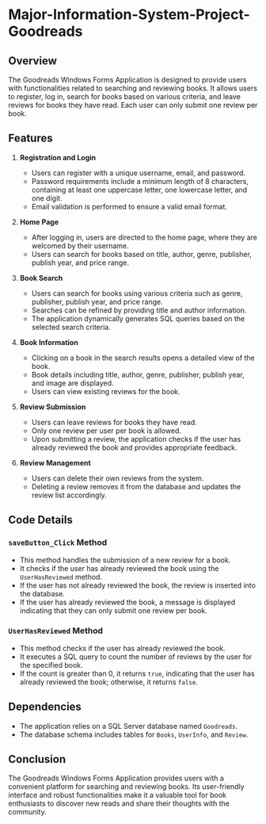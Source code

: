 # Major-Information-System-Project-Goodreads

## Overview
The Goodreads Windows Forms Application is designed to provide users with functionalities related to searching and reviewing books. It allows users to register, log in, search for books based on various criteria, and leave reviews for books they have read. Each user can only submit one review per book.

## Features
1. **Registration and Login**
   - Users can register with a unique username, email, and password.
   - Password requirements include a minimum length of 8 characters, containing at least one uppercase letter, one lowercase letter, and one digit.
   - Email validation is performed to ensure a valid email format.

2. **Home Page**
   - After logging in, users are directed to the home page, where they are welcomed by their username.
   - Users can search for books based on title, author, genre, publisher, publish year, and price range.

3. **Book Search**
   - Users can search for books using various criteria such as genre, publisher, publish year, and price range.
   - Searches can be refined by providing title and author information.
   - The application dynamically generates SQL queries based on the selected search criteria.

4. **Book Information**
   - Clicking on a book in the search results opens a detailed view of the book.
   - Book details including title, author, genre, publisher, publish year, and image are displayed.
   - Users can view existing reviews for the book.

5. **Review Submission**
   - Users can leave reviews for books they have read.
   - Only one review per user per book is allowed.
   - Upon submitting a review, the application checks if the user has already reviewed the book and provides appropriate feedback.

6. **Review Management**
   - Users can delete their own reviews from the system.
   - Deleting a review removes it from the database and updates the review list accordingly.

## Code Details
### `saveButton_Click` Method
- This method handles the submission of a new review for a book.
- It checks if the user has already reviewed the book using the `UserHasReviewed` method.
- If the user has not already reviewed the book, the review is inserted into the database.
- If the user has already reviewed the book, a message is displayed indicating that they can only submit one review per book.

### `UserHasReviewed` Method
- This method checks if the user has already reviewed the book.
- It executes a SQL query to count the number of reviews by the user for the specified book.
- If the count is greater than 0, it returns `true`, indicating that the user has already reviewed the book; otherwise, it returns `false`.

## Dependencies
- The application relies on a SQL Server database named `Goodreads`.
- The database schema includes tables for `Books`, `UserInfo`, and `Review`.

## Conclusion
The Goodreads Windows Forms Application provides users with a convenient platform for searching and reviewing books. Its user-friendly interface and robust functionalities make it a valuable tool for book enthusiasts to discover new reads and share their thoughts with the community.
